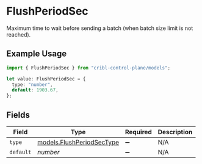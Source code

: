 # FlushPeriodSec

Maximum time to wait before sending a batch (when batch size limit is not reached).

## Example Usage

```typescript
import { FlushPeriodSec } from "cribl-control-plane/models";

let value: FlushPeriodSec = {
  type: "number",
  default: 1903.67,
};
```

## Fields

| Field                                                        | Type                                                         | Required                                                     | Description                                                  |
| ------------------------------------------------------------ | ------------------------------------------------------------ | ------------------------------------------------------------ | ------------------------------------------------------------ |
| `type`                                                       | [models.FlushPeriodSecType](../models/flushperiodsectype.md) | :heavy_minus_sign:                                           | N/A                                                          |
| `default`                                                    | *number*                                                     | :heavy_minus_sign:                                           | N/A                                                          |